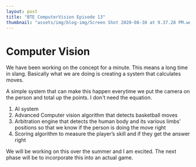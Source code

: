 ```yaml
---
layout: post
title: "BTE ComputerVision Episode 13"
thumbnail: "assets/img/blog-img/Screen Shot 2020-08-30 at 9.37.28 PM.webp"
---
```


# Computer Vision 

We have been working on the concept for a minute. This means a long time in slang. Basically what we are doing is creating a system that calculates moves. 

A simple system that can make this happen everytime we put the camera on the person and total up the points. I don't need the equation.  

1. AI system
2. Advanced Computer vision algorithm that detects basketball moves
3. Arbitration engine that detects the human body and its various limbs' positions so that we know if the person is doing the move right
4. Scoring algorithm to measure the player’s skill and if they get the answer right

We will be working on this over the summer and I am excited. The next phase will be to incorporate this into an actual game. 
